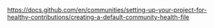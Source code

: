 https://docs.github.com/en/communities/setting-up-your-project-for-healthy-contributions/creating-a-default-community-health-file
